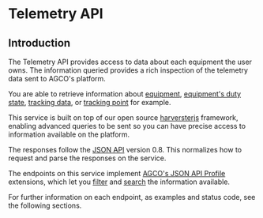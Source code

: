 # Telemetry API

## Introduction

The Telemetry API provides access to data about each equipment the user owns.
The information queried provides a rich inspection of the telemetry data sent
to AGCO's platform.

You are able to retrieve information about [equipment](#get-equipment),
[equipment's duty state](#get-duties), [tracking data](#get-trackingdata),
or [tracking point](#get-trackingpoints) for example.

This service is built on top of our open source
[harversterjs](https://github.com/agco/harvesterjs) framework, enabling
advanced queries to be sent so you can have precise access to information
available on the platform.

The responses follow the [JSON API](http://jsonapi.org/) version 0.8.
This normalizes how to request and parse the responses on the service.

The endpoints on this service implement [AGCO's JSON API Profile](https://github.com/agco/agco-json-api-profiles)
extensions, which let you [filter](https://github.com/agco/agco-json-api-profiles/blob/master/public/filtering-profile.md)
and [search](https://github.com/agco/agco-json-api-profiles/blob/master/public/search-profile.md)
the information available.

For further information on each endpoint, as examples and status code, see the following sections.
